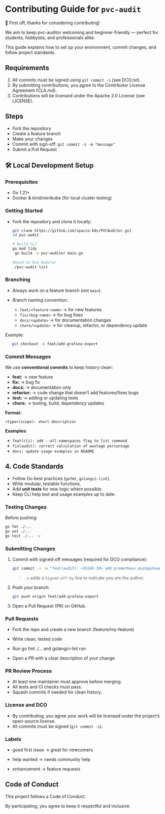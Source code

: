 # Contributing Guide for `pvc-audit`


🎉 First off, thanks for considering contributing!  

We aim to keep pvc-auditor welcoming and beginner-friendly — perfect for students, hobbyists, and professionals alike.

This guide explains how to set up your environment, commit changes, and follow project standards.


## Requirements
1. All commits must be signed using `git commit -s` (see DCO.txt).
2. By submitting contributions, you agree to the Contributor License Agreement (CLA.md).
3. Contributions will be licensed under the Apache 2.0 License (see LICENSE).

## Steps
- Fork the repository
- Create a feature branch
- Make your changes
- Commit with sign-off: `git commit -s -m "message"`
- Submit a Pull Request


## 🛠 Local Development Setup
### Prerequisites
- Go 1.21+
- Docker & kind/minikube (for local cluster testing)

### Getting Started

* Fork the repository and clone it locally:

  ```bash
  git clone https://github.com/spacio-k8s/PVCAuditor.git
  cd pvc-audit
  
  # Build CLI
  go mod tidy
   go build -o pvc-auditor main.go
   
  #Good to Run Auditor
  ./pvc-audit list 
  ```

###  Branching

* Always work on a feature branch (not `main`).
* Branch naming convention:

  * `feat/<feature-name>` → for new features
  * `fix/<bug-name>` → for bug fixes
  * `docs/<update>` → for documentation changes
  * `chore/<update>` → for cleanup, refactor, or dependency update

Example:
```bash
   git checkout -b feat/add-grafana-export
```


### Commit Messages

We use **conventional commits** to keep history clean:

* **feat:** → new feature
* **fix:** → bug fix
* **docs:** → documentation only
* **refactor:** → code change that doesn’t add features/fixes bugs
* **test:** → adding or updating tests
* **chore:** → tooling, build, dependency updates

**Format:**

```
<type>(scope): short description
```

**Examples:**

* `feat(cli): add --all-namespaces flag to list command`
* `fix(audit): correct calculation of wastage percentage`
* `docs: update usage examples in README`


## 4. Code Standards

* Follow Go best practices (`gofmt`, `golangci-lint`).
* Write modular, testable functions.
* Add **unit tests** for new logic where possible.
* Keep CLI help text and usage examples up to date.


### Testing Changes

Before pushing:

```bash
go fmt ./...
go vet ./...
go test ./... -v
```


### Submitting Changes

1. Commit with signed-off messages (required for DCO compliance):

   ```bash
   git commit -s -m "feat(audit): <ISSUE-ID> add prometheus pushgateway integration"
   ```

   > `-s` adds a `Signed-off-by` line to indicate you are the author.
2. Push your branch:

   ```bash
   git push origin feat/add-grafana-export
   ```
3. Open a Pull Request (PR) on GitHub.

### Pull Requests

- Fork the repo and create a new branch (feature/my-feature)

- Write clean, tested code

- Run go fmt ./... and golangci-lint run

- Open a PR with a clear description of your change


### PR Review Process

* At least one maintainer must approve before merging.
* All tests and CI checks must pass.
* Squash commits if needed for clean history.


### License and DCO

* By contributing, you agree your work will be licensed under the project’s open-source license.
* All commits must be signed (`git commit -s`).


###  Labels

- good first issue → great for newcomers

- help wanted → needs community help

- enhancement → feature requests

##  Code of Conduct

This project follows a Code of Conduct.

By participating, you agree to keep it respectful and inclusive.